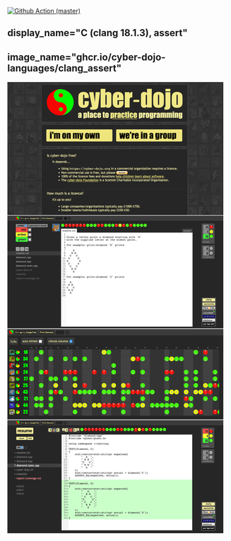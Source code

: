 [![Github Action (master)](https://github.com/cyber-dojo-languages/clang-assert/actions/workflows/main.yml/badge.svg)](https://github.com/cyber-dojo-languages/clang-assert/actions)

## display_name="C (clang 18.1.3), assert"
## image_name="ghcr.io/cyber-dojo-languages/clang_assert"

![cyber-dojo.org home page](https://github.com/cyber-dojo/cyber-dojo/blob/master/shared/home_page_snapshot.png)